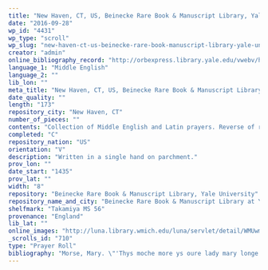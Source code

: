 ```yaml
---
title: "New Haven, CT, US, Beinecke Rare Book & Manuscript Library, Yale University, Takamiya MS 56"
date: "2016-09-28"
wp_id: "4431"
wp_type: "scroll"
wp_slug: "new-haven-ct-us-beinecke-rare-book-manuscript-library-yale-university-takamiya-ms-56"
creator: "admin"
online_bibliography_record: "http://orbexpress.library.yale.edu/vwebv/holdingsInfo?bibId=11778631"
language_1: "Middle English"
language_2: ""
lib_lon: ""
meta_title: "New Haven, CT, US, Beinecke Rare Book & Manuscript Library, Yale University, Takamiya MS 56"
date_quality: ""
length: "173"
repository_city: "New Haven, CT"
number_of_pieces: ""
contents: "Collection of Middle English and Latin prayers. Reverse of roll contains horizontal inscription suggesting that the item may have been intended as a birth girdle."
completed: "C"
repository_nation: "US"
orientation: "V"
description: "Written in a single hand on parchment."
prov_lon: ""
date_start: "1435"
prov_lat: ""
width: "8"
repository: "Beinecke Rare Book & Manuscript Library, Yale University"
repository_name_and_city: "Beinecke Rare Book & Manuscript Library at Yale University, New Haven CT US"
shelfmark: "Takamiya MS 56"
provenance: "England"
lib_lat: ""
online_images: "http://luna.library.wmich.edu/luna/servlet/detail/WMUwmu~77~77~835180~140685?qvq=q:manuscript_identifier%3D%22Takamiya%2BMS%2B56%22;lc:WMUwmu~85~85,WMUwmu~73~73,WMUwmu~77~77,WMUwmu~84~84,WMUwmu~90~90,WMUwmu~29~29,WMUwmu~82~82&mi=1&trs=4"
_scrolls_id: "710"
type: "Prayer Roll"
bibliography: "Morse, Mary. \"'Thys moche more ys oure lady mary longe': Takamiya MS 56 and the English Birth Girdle Tradition.\" In Middle English Texts in Transition: A Festschrift Dedicated to Toshiyuki Takamiya on his 70th Birthday, edited by Simon Horobin and Linne Mooney, 199-219. York: York Medieval Press, 2014.<br/> Morse, Mary. \"Two Unpublished English Elevation Prayers in Takamiya MS 56.\" Journal of the Early Book Society16 (2013): 269-277.<br/> Takamiya, Toshiyuki. “A Handlist of Western Medieval Manuscripts in the Takamiya Collection.” In The Medieval Book: Glosses from Friends & Colleagues of Christopher de Hamel, edited by James H. Marrow, Richard A. Linenthal, and William Noel. Houten, Netherlands: Hes & De Graaf Publishers, 2010, 431."
---
```



